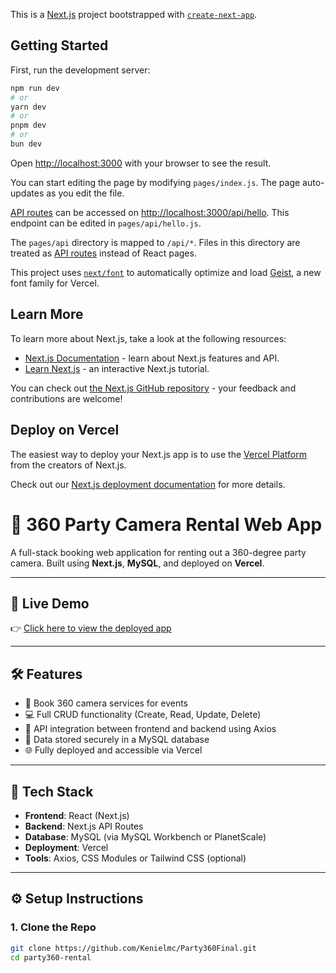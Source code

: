 This is a [Next.js](https://nextjs.org) project bootstrapped with [`create-next-app`](https://nextjs.org/docs/pages/api-reference/create-next-app).

## Getting Started

First, run the development server:

```bash
npm run dev
# or
yarn dev
# or
pnpm dev
# or
bun dev
```

Open [http://localhost:3000](http://localhost:3000) with your browser to see the result.

You can start editing the page by modifying `pages/index.js`. The page auto-updates as you edit the file.

[API routes](https://nextjs.org/docs/pages/building-your-application/routing/api-routes) can be accessed on [http://localhost:3000/api/hello](http://localhost:3000/api/hello). This endpoint can be edited in `pages/api/hello.js`.

The `pages/api` directory is mapped to `/api/*`. Files in this directory are treated as [API routes](https://nextjs.org/docs/pages/building-your-application/routing/api-routes) instead of React pages.

This project uses [`next/font`](https://nextjs.org/docs/pages/building-your-application/optimizing/fonts) to automatically optimize and load [Geist](https://vercel.com/font), a new font family for Vercel.

## Learn More

To learn more about Next.js, take a look at the following resources:

- [Next.js Documentation](https://nextjs.org/docs) - learn about Next.js features and API.
- [Learn Next.js](https://nextjs.org/learn-pages-router) - an interactive Next.js tutorial.

You can check out [the Next.js GitHub repository](https://github.com/vercel/next.js) - your feedback and contributions are welcome!

## Deploy on Vercel

The easiest way to deploy your Next.js app is to use the [Vercel Platform](https://vercel.com/new?utm_medium=default-template&filter=next.js&utm_source=create-next-app&utm_campaign=create-next-app-readme) from the creators of Next.js.

Check out our [Next.js deployment documentation](https://nextjs.org/docs/pages/building-your-application/deploying) for more details.

# 📸 360 Party Camera Rental Web App

A full-stack booking web application for renting out a 360-degree party camera. Built using **Next.js**, **MySQL**, and deployed on **Vercel**.

---

## 🚀 Live Demo

👉 [Click here to view the deployed app](party360-final-ae3r.vercel.app)

---

## 🛠️ Features

- 📆 Book 360 camera services for events
- 💻 Full CRUD functionality (Create, Read, Update, Delete)
- 📡 API integration between frontend and backend using Axios
- 🧾 Data stored securely in a MySQL database
- 🌐 Fully deployed and accessible via Vercel

---

## 📂 Tech Stack

- **Frontend**: React (Next.js)
- **Backend**: Next.js API Routes
- **Database**: MySQL (via MySQL Workbench or PlanetScale)
- **Deployment**: Vercel
- **Tools**: Axios, CSS Modules or Tailwind CSS (optional)

---

## ⚙️ Setup Instructions

### 1. Clone the Repo

```bash
git clone https://github.com/Kenielmc/Party360Final.git
cd party360-rental


